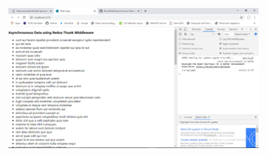 ![](https://github.com/ParulPetal/Asynchronous-Data-using-Thunk/blob/master/Screenshot%20(141).png)
